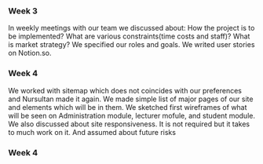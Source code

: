 <h3>Week 3</h3>
In weekly meetings with our team we discussed about: How the project is to be implemented?
What are various constraints(time costs and staff)? 
What is market strategy?
We specified our roles and goals.
We writed user stories on Notion.so.



<h3>Week 4</h3>
We worked with sitemap which does not coincides with our preferences and Nursultan made it again.
We made simple list of major pages of our site and elements which will be in them.
We sketched first wireframes of  what will be seen on Administration module, lecturer mofule, and student module.
We also discussed about site responsiveness. It is not required but it takes to much work on it.
And assumed about future risks
<h3>Week 4</h3>
